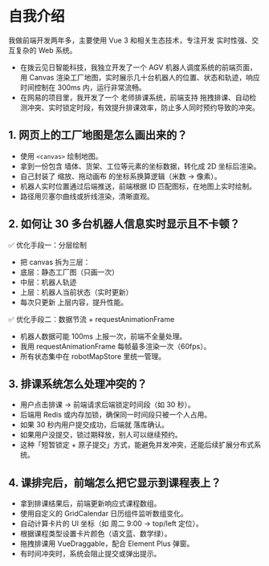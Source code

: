 # 自我介绍

我做前端开发两年多，主要使用 Vue 3 和相关生态技术，专注开发 实时性强、交互复杂的 Web 系统。
- 在拨云见日智能科技，我独立开发了一个 AGV 机器人调度系统的前端页面，用 Canvas 渲染工厂地图，实时展示几十台机器人的位置、状态和轨迹，响应时间控制在 300ms 内，运行非常流畅。
- 在网易的项目里，我开发了一个 老师排课系统，前端支持 拖拽排课、自动检测冲突、实时锁定时段，有效提升排课效率，防止多人同时预约导致的冲突。

## 1. 网页上的工厂地图是怎么画出来的？
- 使用 `<canvas>` 绘制地图。
- 拿到一份包含 墙体、货架、工位等元素的坐标数据，转化成 2D 坐标后渲染。
- 自己封装了 缩放、拖动画布 的坐标系换算逻辑（米数 → 像素）。
- 机器人实时位置通过后端推送，前端根据 ID 匹配图标，在地图上实时绘制。
- 路径用贝塞尔曲线或折线渲染，清晰直观。


## 2. 如何让 30 多台机器人信息实时显示且不卡顿？

✅ 优化手段一：分层绘制
- 把 canvas 拆为三层：
- 底层：静态工厂图（只画一次）
- 中层：机器人轨迹
- 上层：机器人当前状态（实时更新）
- 每次只更新 上层内容，提升性能。

✅ 优化手段二：数据节流 + requestAnimationFrame
- 机器人数据可能 100ms 上报一次，前端不全量处理。
- 我用 requestAnimationFrame 每帧最多渲染一次（60fps）。
- 所有状态集中在 robotMapStore 里统一管理。


## 3. 排课系统怎么处理冲突的？
- 用户点击排课 → 前端请求后端锁定时间段（如 30 秒）。
- 后端用 Redis 或内存加锁，确保同一时间段只被一个人占用。
- 如果 30 秒内用户提交成功，后端就 落库确认。
- 如果用户没提交，锁过期释放，别人可以继续预约。
- 这种「短暂锁定 + 原子提交」方式，能避免并发冲突，还能后续扩展分布式系统。


## 4. 课排完后，前端怎么把它显示到课程表上？
- 拿到排课结果后，前端更新响应式课程数组。
- 使用自定义的 GridCalendar 日历组件监听数组变化。
- 自动计算卡片的 UI 坐标（如 周二 9:00 → top/left 定位）。
- 根据课程类型设置卡片颜色（语文蓝、数学绿）。
- 拖拽排课用 VueDraggable，配合 Element Plus 弹窗。
- 有时间冲突时，系统会阻止提交或弹出提示。